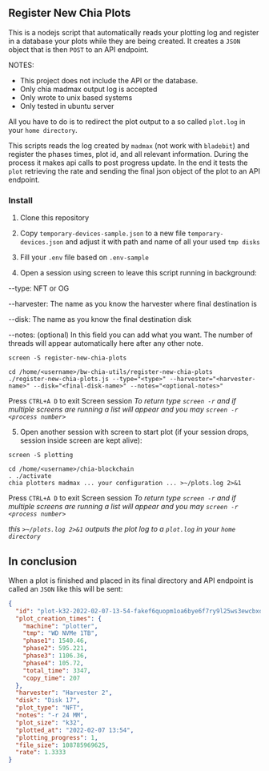 ## Register New Chia Plots

This is a nodejs script that automatically reads your plotting log and register in a database your plots while they are being created. It creates a `JSON` object that is then `POST` to an API endpoint.

NOTES:

- This project does not include the API or the database.
- Only chia madmax output log is accepted
- Only wrote to unix based systems
- Only tested in ubuntu server

All you have to do is to redirect the plot output to a so called `plot.log` in your `home directory`.

This scripts reads the log created by `madmax` (not work with `bladebit`) and register the phases times, plot id, and all relevant information. During the process it makes api calls to post progress update. In the end it tests the `plot` retrieving the rate and sending the final json object of the plot to an API endpoint.

### Install

1. Clone this repository

2. Copy `temporary-devices-sample.json` to a new file `temporary-devices.json` and adjust it with path and name of all your used `tmp disks`

3. Fill your `.env` file based on `.env-sample`

4. Open a session using screen to leave this script running in background:

--type: NFT or OG

--harvester: The name as you know the harvester where final destination is

--disk: The name as you know the final destination disk

--notes: (optional) In this field you can add what you want. The number of threads will appear automatically here after any other note.

```
screen -S register-new-chia-plots

cd /home/<username>/bw-chia-utils/register-new-chia-plots
./register-new-chia-plots.js --type="<type>" --harvester="<harvester-name>" --disk="<final-disk-name>" --notes="<optional-notes>"
```

Press `CTRL+A D` to exit Screen session
_To return type `screen -r` and if multiple screens are running a list will appear and you may `screen -r <process number>`_

5. Open another session with screen to start plot (if your session drops, session inside screen are kept alive):

```
screen -S plotting

cd /home/<username>/chia-blockchain
. ./activate
chia plotters madmax ... your configuration ... >~/plots.log 2>&1
```

Press `CTRL+A D` to exit Screen session
_To return type `screen -r` and if multiple screens are running a list will appear and you may `screen -r <process number>`_

_this `>~/plots.log 2>&1` outputs the plot log to a `plot.log` in your `home directory`_

## In conclusion

When a plot is finished and placed in its final directory and API endpoint is called an `JSON` like this will be sent:

```json
{
  "id": "plot-k32-2022-02-07-13-54-fakef6quopm1oa6bye6f7ry9l25ws3ewcbxobkhrfu4jyc3ywyt1r9ntb5fm5e9q",
  "plot_creation_times": {
    "machine": "plotter",
    "tmp": "WD NVMe 1TB",
    "phase1": 1540.46,
    "phase2": 595.221,
    "phase3": 1106.36,
    "phase4": 105.72,
    "total_time": 3347,
    "copy_time": 207
  },
  "harvester": "Harvester 2",
  "disk": "Disk 17",
  "plot_type": "NFT",
  "notes": "-r 24 MM",
  "plot_size": "k32",
  "plotted_at": "2022-02-07 13:54",
  "plotting_progress": 1,
  "file_size": 108785969625,
  "rate": 1.3333
}
```
